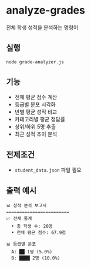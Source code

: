 # analyze-grades

전체 학생 성적을 분석하는 명령어

## 실행
```bash
node grade-analyzer.js
```

## 기능
- 전체 평균 점수 계산
- 등급별 분포 시각화
- 반별 평균 성적 비교
- 카테고리별 평균 정답률
- 상위/하위 5명 추출
- 최근 성적 추이 분석

## 전제조건
- `student_data.json` 파일 필요

## 출력 예시
```
📊 성적 분석 보고서
========================
📈 전체 통계
  • 총 학생 수: 20명
  • 전체 평균 점수: 67.9점

📊 등급별 분포
  A: ██ 1명 (5.0%)
  B: ████ 2명 (10.0%)
```